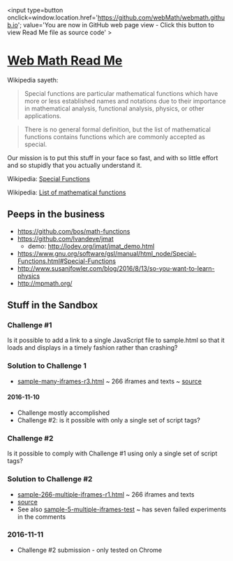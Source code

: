 <span style=display:none; >[You are now in GitHub source code view - click this link to view Read Me file as a web page]
( https://webmath.github.io/index.html "View file as a web page." ) </span>
<input type=button onclick=window.location.href='https://github.com/webMath/webmath.github.io'; value='You are now in GitHub web page view - Click this button to view Read Me file as source code' >


[Web Math Read Me]( index.html#readme.md )
===

Wikipedia sayeth:

> Special functions are particular mathematical functions which have more or less established names and notations due to their importance in mathematical analysis, functional analysis, physics, or other applications.

> There is no general formal definition, but the list of mathematical functions contains functions which are commonly accepted as special.

Our mission is to put this stuff in your face so fast, and with so little effort and so stupidly that you actually understand it.


Wikipedia: [Special Functions]( https://en.wikipedia.org/wiki/Special_functions )

Wikipedia: [List of mathematical functions]( https://en.wikipedia.org/wiki/List_of_mathematical_functions )

## Peeps in the business

* https://github.com/bos/math-functions
* https://github.com/lvandeve/jmat
	* demo: http://lodev.org/jmat/jmat_demo.html
* https://www.gnu.org/software/gsl/manual/html_node/Special-Functions.html#Special-Functions
* http://www.susanjfowler.com/blog/2016/8/13/so-you-want-to-learn-physics
* http://mpmath.org/

## Stuff in the Sandbox
<!--
* [sample.html]( https://webmath.github.io/sandbox/sample.html ) ~ 266 iframes and texts ~ crashes ~ [source]( https://github.com/webMath/webmath.github.io/blob/master/sandbox/sample.html )
* [sample-5-only.html]( https://webmath.github.io/sandbox/sample-5-only.html ) ~ 5 iframes and texts ~ [source]( https://github.com/webMath/webmath.github.io/blob/master/sandbox/sample-5-only.html )
* [build-sample-files-iframes-text-r1.html]( https://webmath.github.io/sandbox/build-sample-files-iframes-text-r1.html )
-->

### Challenge #1

Is it possible to add a link to a single JavaScript file to sample.html so that it loads and displays in a timely fashion rather than crashing?

### Solution to Challenge 1

* [sample-many-iframes-r3.html]( https://webmath.github.io/sandbox/multiple-iframes/sample-many-iframes-r3.html ) ~ 266 iframes and texts ~ [source]( https://github.com/webMath/webmath.github.io/blob/master/sandbox/ )


#### 2016-11-10

* Challenge mostly accomplished
* Challenge #2: is it possible with only a single set of script tags?

### Challenge #2

Is it possible to comply with Challenge #1 using only a single set of script tags?

### Solution to Challenge #2

* [sample-266-multiple-iframes-r1.html]( https://webmath.github.io/sandbox/multiple-iframes/sample-266-multiple-iframes-r1.html ) ~ 266 iframes and texts
* [source]( https://github.com/webMath/webmath.github.io/blob/master/sandbox/ )
* See also [sample-5-multiple-iframes-test]( https://webmath.github.io/sandbox/multiple-iframes/sample-5-multiple-iframes-test2.html ) ~ has seven failed experiments in the comments

### 2016-11-11

* Challenge #2 submission - only tested on Chrome
